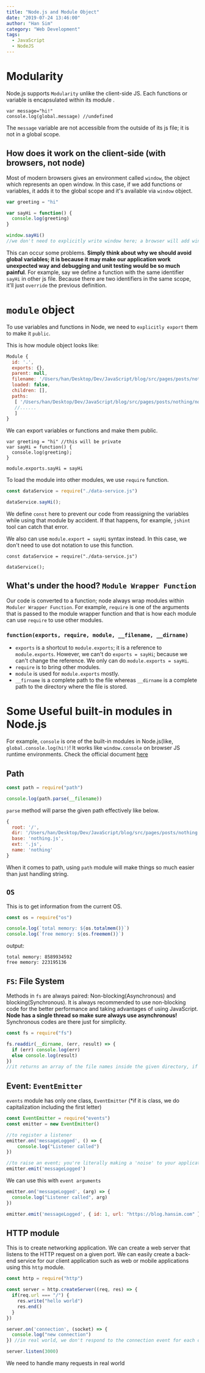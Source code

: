 ```yaml
---
title: "Node.js and Module Object"
date: "2019-07-24 13:46:00"
author: "Han Sim"
category: "Web Development"
tags:
  - JavaScript
  - NodeJS
---
```


# Modularity

Node.js supports `Modularity` unlike the client-side JS. Each functions or variable is encapsulated within its module .

```JavaScript{2}
var message="hi!"
console.log(global.message) //undefined
```

The `message` variable are not accessible from the outside of its js file; it is not in a global scope.

## How does it work on the client-side (with browsers, not node)

Most of modern browsers gives an environment called `window`, the object which represents an open window. In this case, if we add functions or variables, it adds it to the global scope and it's available via `window` object.

```JavaScript
var greeting = "hi"

var sayHi = function() {
  console.log(greeting)
}

window.sayHi()
//we don't need to explicitly write window here; a browser will add window prefix.
```

This can occur some problems. **Simply think about why we should avoid global variables; it is because it may make our application work unexpected way and debugging and unit testing would be so much painful**. For example, say we define a function with the same identifier `sayHi` in other js file. Because there are two identifiers in the same scope, it'll just `override` the previous definition.

# `module` object

To use variables and functions in Node, we need to `explicitly export` them to make it `public`.

This is how module object looks like:

```JavaScript
Module {
  id: '.',
  exports: {},
  parent: null,
  filename: '/Users/han/Desktop/Dev/JavaScript/blog/src/pages/posts/nothing/tempCodeRunnerFile.js',
  loaded: false,
  children: [],
  paths:
   [ '/Users/han/Desktop/Dev/JavaScript/blog/src/pages/posts/nothing/node_modules',
   //......
   ]
}
```

We can export variables or functions and make them public.

```JavaScript{5}
var greeting = "hi" //this will be private
var sayHi = function() {
  console.log(greeting);
}

module.exports.sayHi = sayHi
```

To load the module into other modules, we use `require` function.

```JavaScript
const dataService = require("./data-service.js")

dataService.sayHi();
```

We define `const` here to prevent our code from reassigning the variables while using that module by accident. If that happens, for example, `jshint` tool can catch that error.

We also can use `module.export = sayHi` syntax instead. In this case, we don't need to use dot notation to use this function.

```JavaScript{3}
const dataService = require("./data-service.js")

dataService();
```

## What's under the hood? `Module Wrapper Function`

Our code is converted to a function; node always wrap modules within `Moduler Wrapper Function`. For example, `require` is one of the arguments that is passed to the module wrapper function and that is how each module can use `require` to use other modules.

### `function(exports, require, module, __filename, __dirname)`

- `exports` is a shortcut to `module.exports`; it is a reference to `module.exports`. However, we can't do `exports = sayHi`; because we can't change the reference. We only can do `module.exports = sayHi`.
- `require` is to bring other modules.
- `module` is used for `module.exports` mostly.
- `__firname` is a complete path to the file whereas `__dirname` is a complete path to the directory where the file is stored.

# Some Useful built-in modules in Node.js

For example, `console` is one of the built-in modules in Node.js(like, `global.console.log(hi!)`! It works like `window.console` on browser JS runtime environments. Check the official document [here](https://nodejs.org/dist/latest-v10.x/docs/api/)

## Path

```JavaScript
const path = require("path")

console.log(path.parse(__filename))
```

`parse` method will parse the given path effectively like below.

```JavaScript
{
  root: '/',
  dir: '/Users/han/Desktop/Dev/JavaScript/blog/src/pages/posts/nothing',
  base: 'nothing.js',
  ext: '.js',
  name: 'nothing'
}
```

When it comes to path, using `path` module will make things so much easier than just handling string.

## `OS`

This is to get information from the current OS.

```JavaScript
const os = require("os")

console.log(`total memory: ${os.totalmem()}`)
console.log(`free memory: ${os.freemem()}`)
```

output:

```
total memory: 8589934592
free memory: 223195136
```

## `FS`: File System

Methods in `fs` are always paired: Non-blocking(Asynchronous) and blocking(Synchronous). It is always recommended to use non-blocking code for the better performance and taking advantages of using JavaScript. **Node has a single thread so make sure always use asynchronous!** Synchronous codes are there just for simplicity.

```JavaScript
const fs = require("fs")

fs.readdir(__dirname, (err, result) => {
  if (err) console.log(err)
  else console.log(result)
})
//it returns an array of the file names inside the given directory, if it is resolved.
```

## Event: `EventEmitter`

`events` module has only one class, `EventEmitter` (\*if it is class, we do capitalization including the first letter)

```JavaScript
const EventEmitter = require("events")
const emitter = new EventEmitter()

//to register a listener
emitter.on('messageLogged', () => {
    console.log("Listener called")
})

//to raise an event; you're literally making a 'noise' to your application by calling emit() method.
emitter.emit('messageLogged')
```

We can use this with `event arguments`

```JavaScript
emitter.on('messageLogged', (arg) => {
  console.log("Listener called", arg)
})

emitter.emit('messageLogged', { id: 1, url: "https://blog.hansim.com" })
```

## HTTP module

This is to create networking application. We can create a web server that listens to the HTTP request on a given port. We can easily create a back-end service for our client application such as web or mobile applications using this `http` module.

```JavaScript
const http = require("http")

const server = http.createServer((req, res) => {
  if(req.url === "/") {
    res.write("hello world")
    res.end()
  }
})

server.on('connection', (socket) => {
  console.log("new connection")
}) //in real world, we don't respond to the connection event for each connection. this is just for practice!

server.listen(3000)
```

We need to handle many requests in real world

